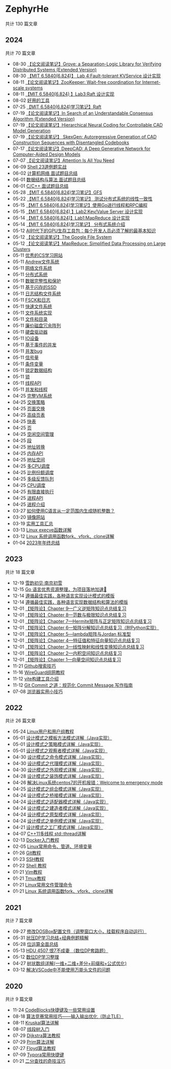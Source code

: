# ZephyrHe

共计 130 篇文章

## 2024

共计 70 篇文章

- 08-30 [【论文阅读笔记】Grove: a Separation-Logic Library for Verifying Distributed Systems (Extended Version)](https://hezephyr.github.io/posts/09.%E8%AE%BA%E6%96%87%E9%98%85%E8%AF%BB%E7%AC%94%E8%AE%B0grove/ "2024-08-30 00:00:00")
- 08-30 [【MIT 6.5840(6.824)】 Lab 4:Fault-tolerant KVService 设计实现](https://hezephyr.github.io/posts/09.mit-6.58406.824-lab4-fault-tolerant-kvservice/ "2024-08-30 00:00:00")
- 08-11 [【论文阅读笔记】ZooKeeper: Wait-free coordination for Internet-scale systems](https://hezephyr.github.io/posts/08.%E8%AE%BA%E6%96%87%E9%98%85%E8%AF%BB%E7%AC%94%E8%AE%B0zookeeper-wait-free-coordination-for-internet-scale-systems/ "2024-08-11 00:00:00")
- 08-11 [【MIT 6.5840(6.824) 】Lab3:Raft 设计实现](https://hezephyr.github.io/posts/08.mit-6.58406.824-lab3-raft/ "2024-08-11 00:00:00")
- 08-02 [好用的工具](https://hezephyr.github.io/posts/03.%E7%BD%91%E7%BB%9C%E5%B7%A5%E5%85%B7/ "2024-08-02 00:00:00")
- 07-25 [【MIT 6.5840(6.824)学习笔记】Raft](https://hezephyr.github.io/posts/07.raft/ "2024-07-25 00:00:00")
- 07-19 [【论文阅读笔记】In Search of an Understandable Consensus Algorithm (Extended Version)](https://hezephyr.github.io/posts/03.%E8%AE%BA%E6%96%87%E9%98%85%E8%AF%BB%E7%AC%94%E8%AE%B0in-search-of-an-understandable-consensus-algorithm-extended-version/ "2024-07-19 00:00:00")
- 07-19 [【论文阅读笔记】Hierarchical Neural Coding for Controllable CAD Model Generation](https://hezephyr.github.io/posts/07.%E8%AE%BA%E6%96%87%E9%98%85%E8%AF%BB%E7%AC%94%E8%AE%B0hierarchical-neural-coding-for-controllable-cad-model-generation/ "2024-07-19 00:00:00")
- 07-19 [【论文阅读笔记】 SkexGen: Autoregressive Generation of CAD Construction Sequences with Disentangled Codebooks](https://hezephyr.github.io/posts/06.%E8%AE%BA%E6%96%87%E9%98%85%E8%AF%BB%E7%AC%94%E8%AE%B0skexgen/ "2024-07-19 00:00:00")
- 07-17 [【论文阅读笔记】DeepCAD: A Deep Generative Network for Computer-Aided Design Models](https://hezephyr.github.io/posts/05.%E8%AE%BA%E6%96%87%E9%98%85%E8%AF%BB%E7%AC%94%E8%AE%B0deepcad/ "2024-07-17 00:00:00")
- 07-07 [【论文阅读笔记】Attention Is All You Need](https://hezephyr.github.io/posts/04.%E8%AE%BA%E6%96%87%E9%98%85%E8%AF%BB%E7%AC%94%E8%AE%B0transformer/ "2024-07-07 00:00:00")
- 06-09 [Shell 23道例题实战](https://hezephyr.github.io/posts/07.shell%E5%AE%9E%E6%88%98/ "2024-06-09 09:39:47")
- 06-02 [计算机网络 面试题目总结](https://hezephyr.github.io/posts/03.%E8%AE%A1%E7%AE%97%E6%9C%BA%E7%BD%91%E7%BB%9C%E9%9D%A2%E7%BB%8F/ "2024-06-02 19:45:50")
- 06-01 [数据结构与算法 面试题目总结](https://hezephyr.github.io/posts/02.%E6%95%B0%E6%8D%AE%E7%BB%93%E6%9E%84%E4%B8%8E%E7%AE%97%E6%B3%95%E9%9D%A2%E7%BB%8F/ "2024-06-01 20:13:44")
- 06-01 [C/C++ 面试题目总结](https://hezephyr.github.io/posts/01.c-%E9%9D%A2%E7%BB%8F/ "2024-06-01 16:11:20")
- 05-28 [【MIT 6.5840(6.824)学习笔记】GFS](https://hezephyr.github.io/posts/04.gfs/ "2024-05-28 16:24:28")
- 05-22 [【MIT 6.5840(6.824)学习笔记】 测试分布式系统的线性一致性](https://hezephyr.github.io/posts/03.%E6%B5%8B%E8%AF%95%E5%88%86%E5%B8%83%E5%BC%8F%E7%B3%BB%E7%BB%9F%E7%9A%84%E7%BA%BF%E6%80%A7%E4%B8%80%E8%87%B4%E6%80%A7/ "2024-05-22 09:33:17")
- 05-15 [【MIT 6.5840(6.824)学习笔记】使用Go进行线程和RPC编程](https://hezephyr.github.io/posts/02.%E4%BD%BF%E7%94%A8go%E8%BF%9B%E8%A1%8C%E7%BA%BF%E7%A8%8B%E5%92%8Crpc%E7%BC%96%E7%A8%8B/ "2024-05-15 09:55:12")
- 05-15 [【MIT 6.5840(6.824) 】Lab2:Key/Value Server 设计实现](https://hezephyr.github.io/posts/06.mit-6.58406.824-lab2-kv-server/ "2024-05-15 00:00:00")
- 05-14 [【MIT 6.5840(6.824)】Lab1:MapReduce 设计实现](https://hezephyr.github.io/posts/05.mit-6.58406.824-lab1mapreduce-%E8%AE%BE%E8%AE%A1%E5%AE%9E%E7%8E%B0/ "2024-05-14 19:56:28")
- 05-14 [【MIT 6.5840(6.824)学习笔记】 分布式系统介绍](https://hezephyr.github.io/posts/01.%E5%88%86%E5%B8%83%E5%BC%8F%E7%B3%BB%E7%BB%9F%E4%BB%8B%E7%BB%8D/ "2024-05-14 14:12:32")
- 05-12 [AI时代下的GPU生存工具包：每个开发人员必须了解的最基本知识](https://hezephyr.github.io/posts/ai%E6%97%B6%E4%BB%A3%E4%B8%8B%E7%9A%84gpu%E7%94%9F%E5%AD%98%E5%B7%A5%E5%85%B7%E5%8C%85%E6%AF%8F%E4%B8%AA%E5%BC%80%E5%8F%91%E4%BA%BA%E5%91%98%E5%BF%85%E9%A1%BB%E4%BA%86%E8%A7%A3%E7%9A%84%E6%9C%80%E5%9F%BA%E6%9C%AC%E7%9F%A5%E8%AF%86/ "2024-05-12 00:00:00")
- 05-12 [【论文阅读笔记】The Google File System](https://hezephyr.github.io/posts/02.%E8%AE%BA%E6%96%87%E9%98%85%E8%AF%BB%E7%AC%94%E8%AE%B0gfs/ "2024-05-12 00:00:00")
- 05-12 [【论文阅读笔记】MapReduce: Simplified Data Processing on Large Clusters](https://hezephyr.github.io/posts/01.%E8%AE%BA%E6%96%87%E9%98%85%E8%AF%BB%E7%AC%94%E8%AE%B0mapreduce/ "2024-05-12 00:00:00")
- 05-11 [优秀的CS学习网站](https://hezephyr.github.io/posts/01.%E8%AF%BE%E7%A8%8B%E7%BD%91%E7%AB%99/ "2024-05-11 21:46:26")
- 05-11 [Andrew文件系统](https://hezephyr.github.io/posts/39.andrew%E6%96%87%E4%BB%B6%E7%B3%BB%E7%BB%9F/ "2024-05-11 21:38:23")
- 05-11 [网络文件系统](https://hezephyr.github.io/posts/38.%E7%BD%91%E7%BB%9C%E6%96%87%E4%BB%B6%E7%B3%BB%E7%BB%9F/ "2024-05-11 21:37:27")
- 05-11 [分布式系统](https://hezephyr.github.io/posts/37.%E5%88%86%E5%B8%83%E5%BC%8F%E7%B3%BB%E7%BB%9F/ "2024-05-11 21:36:36")
- 05-11 [数据完整性和保护](https://hezephyr.github.io/posts/36.%E6%95%B0%E6%8D%AE%E5%AE%8C%E6%95%B4%E6%80%A7%E5%92%8C%E4%BF%9D%E6%8A%A4/ "2024-05-11 21:35:46")
- 05-11 [基于闪存的SSD](https://hezephyr.github.io/posts/35.%E5%9F%BA%E4%BA%8E%E9%97%AA%E5%AD%98%E7%9A%84ssd/ "2024-05-11 21:34:54")
- 05-11 [日志结构文件系统](https://hezephyr.github.io/posts/34.%E6%97%A5%E5%BF%97%E7%BB%93%E6%9E%84%E6%96%87%E4%BB%B6%E7%B3%BB%E7%BB%9F/ "2024-05-11 21:33:51")
- 05-11 [FSCK和日志](https://hezephyr.github.io/posts/33.fsck%E5%92%8C%E6%97%A5%E5%BF%97/ "2024-05-11 21:32:57")
- 05-11 [快速文件系统](https://hezephyr.github.io/posts/32.%E5%BF%AB%E9%80%9F%E6%96%87%E4%BB%B6%E7%B3%BB%E7%BB%9F/ "2024-05-11 21:32:09")
- 05-11 [文件系统实现](https://hezephyr.github.io/posts/31.%E6%96%87%E4%BB%B6%E7%B3%BB%E7%BB%9F%E5%AE%9E%E7%8E%B0/ "2024-05-11 21:05:11")
- 05-11 [文件和目录](https://hezephyr.github.io/posts/30.%E6%96%87%E4%BB%B6%E5%92%8C%E7%9B%AE%E5%BD%95/ "2024-05-11 21:04:20")
- 05-11 [廉价磁盘冗余阵列](https://hezephyr.github.io/posts/29.%E5%BB%89%E4%BB%B7%E7%A3%81%E7%9B%98%E5%86%97%E4%BD%99%E9%98%B5%E5%88%97/ "2024-05-11 21:03:30")
- 05-11 [硬盘驱动器](https://hezephyr.github.io/posts/28.%E7%A1%AC%E7%9B%98%E9%A9%B1%E5%8A%A8%E5%99%A8/ "2024-05-11 21:01:32")
- 05-11 [IO设备](https://hezephyr.github.io/posts/27.io%E8%AE%BE%E5%A4%87/ "2024-05-11 20:59:41")
- 05-11 [基于事件的并发](https://hezephyr.github.io/posts/26.%E5%9F%BA%E4%BA%8E%E4%BA%8B%E4%BB%B6%E7%9A%84%E5%B9%B6%E5%8F%91/ "2024-05-11 20:55:25")
- 05-11 [并发bug](https://hezephyr.github.io/posts/25.%E5%B9%B6%E5%8F%91bug/ "2024-05-11 20:54:28")
- 05-11 [信号量](https://hezephyr.github.io/posts/24.%E4%BF%A1%E5%8F%B7%E9%87%8F/ "2024-05-11 20:53:31")
- 05-11 [条件变量](https://hezephyr.github.io/posts/23.%E6%9D%A1%E4%BB%B6%E5%8F%98%E9%87%8F/ "2024-05-11 20:49:39")
- 05-11 [锁定数据结构](https://hezephyr.github.io/posts/22.%E9%94%81%E5%AE%9A%E6%95%B0%E6%8D%AE%E7%BB%93%E6%9E%84/ "2024-05-11 20:44:53")
- 05-11 [锁](https://hezephyr.github.io/posts/21.%E9%94%81/ "2024-05-11 20:38:09")
- 05-11 [线程API](https://hezephyr.github.io/posts/20.%E7%BA%BF%E7%A8%8Bapi/ "2024-05-11 20:37:20")
- 05-11 [并发和线程](https://hezephyr.github.io/posts/19.%E5%B9%B6%E5%8F%91%E5%92%8C%E7%BA%BF%E7%A8%8B/ "2024-05-11 20:35:49")
- 04-25 [完整VM系统](https://hezephyr.github.io/posts/18.%E5%AE%8C%E6%95%B4vm%E7%B3%BB%E7%BB%9F/ "2024-04-25 22:40:44")
- 04-25 [交换策略](https://hezephyr.github.io/posts/17.%E4%BA%A4%E6%8D%A2%E7%AD%96%E7%95%A5/ "2024-04-25 22:40:25")
- 04-25 [页面交换](https://hezephyr.github.io/posts/16.%E9%A1%B5%E9%9D%A2%E4%BA%A4%E6%8D%A2/ "2024-04-25 22:40:12")
- 04-25 [高级页表](https://hezephyr.github.io/posts/15.%E9%AB%98%E7%BA%A7%E9%A1%B5%E8%A1%A8/ "2024-04-25 22:39:35")
- 04-25 [快表](https://hezephyr.github.io/posts/14.%E5%BF%AB%E8%A1%A8/ "2024-04-25 22:39:21")
- 04-25 [页](https://hezephyr.github.io/posts/13.%E9%A1%B5/ "2024-04-25 22:38:48")
- 04-25 [空闲空间管理](https://hezephyr.github.io/posts/12.%E7%A9%BA%E9%97%B2%E7%A9%BA%E9%97%B4%E7%AE%A1%E7%90%86/ "2024-04-25 22:38:12")
- 04-25 [段](https://hezephyr.github.io/posts/11.%E6%AE%B5/ "2024-04-25 22:37:48")
- 04-25 [地址转换](https://hezephyr.github.io/posts/10.%E5%9C%B0%E5%9D%80%E8%BD%AC%E6%8D%A2/ "2024-04-25 22:37:32")
- 04-25 [内存API](https://hezephyr.github.io/posts/09.%E5%86%85%E5%AD%98api/ "2024-04-25 22:37:23")
- 04-25 [地址空间](https://hezephyr.github.io/posts/08.%E5%9C%B0%E5%9D%80%E7%A9%BA%E9%97%B4/ "2024-04-25 22:37:08")
- 04-25 [多CPU调度](https://hezephyr.github.io/posts/07.%E5%A4%9Acpu%E8%B0%83%E5%BA%A6/ "2024-04-25 22:36:55")
- 04-25 [比例份额调度](https://hezephyr.github.io/posts/06.%E6%AF%94%E4%BE%8B%E4%BB%BD%E9%A2%9D%E8%B0%83%E5%BA%A6/ "2024-04-25 22:35:53")
- 04-25 [多级反馈队列](https://hezephyr.github.io/posts/05.%E5%A4%9A%E7%BA%A7%E5%8F%8D%E9%A6%88%E9%98%9F%E5%88%97/ "2024-04-25 22:33:29")
- 04-25 [CPU调度](https://hezephyr.github.io/posts/04.cpu%E8%B0%83%E5%BA%A6/ "2024-04-25 22:32:51")
- 04-25 [有限直接执行](https://hezephyr.github.io/posts/03.%E6%9C%89%E9%99%90%E7%9B%B4%E6%8E%A5%E6%89%A7%E8%A1%8C/ "2024-04-25 22:31:02")
- 04-25 [进程API](https://hezephyr.github.io/posts/02.%E8%BF%9B%E7%A8%8Bapi/ "2024-04-25 22:29:38")
- 04-25 [进程介绍](https://hezephyr.github.io/posts/01.%E8%BF%9B%E7%A8%8B%E4%BB%8B%E7%BB%8D/ "2024-04-25 22:16:51")
- 03-27 [如何使用C语言从一定范围内生成随机整数？](https://hezephyr.github.io/posts/02.c%E8%AF%AD%E8%A8%80%E5%A6%82%E4%BD%95%E4%BB%8E%E4%B8%80%E5%AE%9A%E8%8C%83%E5%9B%B4%E5%86%85%E7%94%9F%E6%88%90%E9%9A%8F%E6%9C%BA%E6%95%B4%E6%95%B0/ "2024-03-27 22:20:31")
- 03-20 [镜像网站](https://hezephyr.github.io/posts/02.%E9%95%9C%E5%83%8F/ "2024-03-20 13:12:27")
- 03-19 [实用工具汇总](https://hezephyr.github.io/posts/01.%E7%B3%BB%E7%BB%9F%E7%9B%B8%E5%85%B3/ "2024-03-19 22:24:42")
- 03-13 [Linux execve函数详解](https://hezephyr.github.io/posts/05.linux-execve%E5%87%BD%E6%95%B0%E8%AF%A6%E8%A7%A3/ "2024-03-13 10:31:42")
- 03-12 [Linux 系统调用函数fork、vfork、clone详解](https://hezephyr.github.io/posts/04.linux_fork%E5%87%BD%E6%95%B0%E8%AF%A6%E8%A7%A3/ "2024-03-12 21:24:42")
- 01-04 [2023年年终总结](https://hezephyr.github.io/posts/01.%E6%88%91%E7%9A%842023/ "2024-01-04 13:30:41")

## 2023

共计 18 篇文章

- 12-19 [雪韵初见·南京初雪](https://hezephyr.github.io/posts/01.%E9%9B%AA%E9%9F%B5%E5%88%9D%E8%A7%81%E5%8D%97%E4%BA%AC%E5%88%9D%E9%9B%AA/ "2023-12-19 09:28:46")
- 12-15 [Go 语言优秀资源整理，为项目落地加速🏃](https://hezephyr.github.io/posts/03.go%E4%BC%98%E7%A7%80%E8%B5%84%E6%BA%90/ "2023-12-15 11:26:53")
- 12-14 [遵循最佳实践，各种语言实现设计模式的模版](https://hezephyr.github.io/posts/02.%E8%AE%BE%E8%AE%A1%E6%A8%A1%E5%BC%8F%E5%AE%9E%E7%8E%B0%E6%A8%A1%E7%89%88/ "2023-12-14 17:21:13")
- 12-14 [遵循最佳实践，各种语言实现数据结构和算法的模版](https://hezephyr.github.io/posts/01.%E7%AE%97%E6%B3%95%E5%AE%9E%E7%8E%B0%E6%A8%A1%E7%89%88/ "2023-12-14 16:52:26")
- 12-01 [【矩阵论】Chapter 9—广义逆矩阵知识点总结复习](https://hezephyr.github.io/posts/09.%E5%B9%BF%E4%B9%89%E9%80%86%E7%9F%A9%E9%98%B5/ "2023-12-01 00:00:00")
- 12-01 [【矩阵论】Chapter 8—范数与极限知识点总结复习](https://hezephyr.github.io/posts/08.%E8%8C%83%E6%95%B0%E4%B8%8E%E6%9E%81%E9%99%90/ "2023-12-01 00:00:00")
- 12-01 [【矩阵论】Chapter 7—Hermite矩阵与正定矩阵知识点总结复习](https://hezephyr.github.io/posts/07.hermite%E7%9F%A9%E9%98%B5%E4%B8%8E%E6%AD%A3%E5%AE%9A%E7%9F%A9%E9%98%B5/ "2023-12-01 00:00:00")
- 12-01 [【矩阵论】Chapter 6—矩阵分解知识点总结复习（附Python实现）](https://hezephyr.github.io/posts/06.%E7%9F%A9%E9%98%B5%E5%88%86%E8%A7%A3/ "2023-12-01 00:00:00")
- 12-01 [【矩阵论】Chapter 5—lambda矩阵与Jordan 标准型](https://hezephyr.github.io/posts/05.lambda%E7%9F%A9%E9%98%B5%E4%B8%8Ejordan%E6%A0%87%E5%87%86%E5%9E%8B/ "2023-12-01 00:00:00")
- 12-01 [【矩阵论】Chapter 4—特征值和特征向量知识点总结复习](https://hezephyr.github.io/posts/04.%E7%89%B9%E5%BE%81%E5%80%BC%E5%92%8C%E7%89%B9%E5%BE%81%E5%90%91%E9%87%8F/ "2023-12-01 00:00:00")
- 12-01 [【矩阵论】Chapter 3—线性映射和线性变换知识点总结复习](https://hezephyr.github.io/posts/03.%E7%BA%BF%E6%80%A7%E6%98%A0%E5%B0%84%E5%92%8C%E7%BA%BF%E6%80%A7%E5%8F%98%E6%8D%A2/ "2023-12-01 00:00:00")
- 12-01 [【矩阵论】Chapter 2—内积空间知识点总结复习](https://hezephyr.github.io/posts/02.%E5%86%85%E7%A7%AF%E7%A9%BA%E9%97%B4/ "2023-12-01 00:00:00")
- 12-01 [【矩阵论】Chapter 1—向量空间知识点总结复习](https://hezephyr.github.io/posts/01.%E5%90%91%E9%87%8F%E7%A9%BA%E9%97%B4/ "2023-12-01 00:00:00")
- 11-21 [Github搜索技巧](https://hezephyr.github.io/posts/05.github%E6%90%9C%E7%B4%A2%E6%8A%80%E5%B7%A7/ "2023-11-21 11:14:47")
- 11-16 [WireGuard组网教程](https://hezephyr.github.io/posts/01.wireguard%E7%BB%84%E7%BD%91%E6%95%99%E7%A8%8B/ "2023-11-16 09:50:44")
- 11-12 [vite构建工具介绍](https://hezephyr.github.io/posts/01.vite%E6%9E%84%E5%BB%BA%E5%B7%A5%E5%85%B7%E4%BB%8B%E7%BB%8D/ "2023-11-12 22:52:13")
- 11-12 [Git Commit 之道：规范化 Commit Message 写作指南](https://hezephyr.github.io/posts/01.git-commit-%E4%B9%8B%E9%81%93%E8%A7%84%E8%8C%83%E5%8C%96-commit-message-%E5%86%99%E4%BD%9C%E6%8C%87%E5%8D%97/ "2023-11-12 22:32:20")
- 07-08 [浏览器实用小技巧](https://hezephyr.github.io/posts/01.%E6%B5%8F%E8%A7%88%E5%99%A8%E5%AE%9E%E7%94%A8%E5%B0%8F%E6%8A%80%E5%B7%A7/ "2023-07-08 21:43:58")

## 2022

共计 26 篇文章

- 05-24 [Linux用户和用户组教程](https://hezephyr.github.io/posts/03.linux%E7%94%A8%E6%88%B7%E5%92%8C%E7%94%A8%E6%88%B7%E7%BB%84%E6%95%99%E7%A8%8B/ "2022-05-24 10:27:01")
- 05-01 [设计模式之模板方法模式详解（Java实现）](https://hezephyr.github.io/posts/14.%E8%AE%BE%E8%AE%A1%E6%A8%A1%E5%BC%8F%E4%B9%8B%E6%A8%A1%E6%9D%BF%E6%96%B9%E6%B3%95%E6%A8%A1%E5%BC%8F%E8%AF%A6%E8%A7%A3java%E5%AE%9E%E7%8E%B0/ "2022-05-01 09:44:58")
- 05-01 [设计模式之策略模式详解（Java实现）](https://hezephyr.github.io/posts/13.%E8%AE%BE%E8%AE%A1%E6%A8%A1%E5%BC%8F%E4%B9%8B%E7%AD%96%E7%95%A5%E6%A8%A1%E5%BC%8F%E8%AF%A6%E8%A7%A3java%E5%AE%9E%E7%8E%B0/ "2022-05-01 09:44:58")
- 05-01 [设计模式之观察者模式详解（Java实现）](https://hezephyr.github.io/posts/12.%E8%AE%BE%E8%AE%A1%E6%A8%A1%E5%BC%8F%E4%B9%8B%E8%A7%82%E5%AF%9F%E8%80%85%E6%A8%A1%E5%BC%8F%E8%AF%A6%E8%A7%A3java%E5%AE%9E%E7%8E%B0/ "2022-05-01 09:43:00")
- 04-30 [设计模式之命令模式详解（Java实现）](https://hezephyr.github.io/posts/11.%E8%AE%BE%E8%AE%A1%E6%A8%A1%E5%BC%8F%E4%B9%8B%E5%91%BD%E4%BB%A4%E6%A8%A1%E5%BC%8F%E8%AF%A6%E8%A7%A3java%E5%AE%9E%E7%8E%B0/ "2022-04-30 15:21:42")
- 04-30 [设计模式之代理模式详解（Java实现）](https://hezephyr.github.io/posts/10.%E8%AE%BE%E8%AE%A1%E6%A8%A1%E5%BC%8F%E4%B9%8B%E4%BB%A3%E7%90%86%E6%A8%A1%E5%BC%8F%E8%AF%A6%E8%A7%A3java%E5%AE%9E%E7%8E%B0/ "2022-04-30 09:21:54")
- 04-30 [设计模式之外观模式详解（Java实现）](https://hezephyr.github.io/posts/09.%E8%AE%BE%E8%AE%A1%E6%A8%A1%E5%BC%8F%E4%B9%8B%E5%A4%96%E8%A7%82%E6%A8%A1%E5%BC%8F%E8%AF%A6%E8%A7%A3java%E5%AE%9E%E7%8E%B0/ "2022-04-30 09:18:49")
- 04-28 [设计模式之装饰模式详解（Java实现）](https://hezephyr.github.io/posts/08.%E8%AE%BE%E8%AE%A1%E6%A8%A1%E5%BC%8F%E4%B9%8B%E8%A3%85%E9%A5%B0%E6%A8%A1%E5%BC%8F%E8%AF%A6%E8%A7%A3java%E5%AE%9E%E7%8E%B0/ "2022-04-28 15:31:32")
- 04-26 [解决Linux系统centos7的开机报错：Welcome to emergency mode](https://hezephyr.github.io/posts/03.%E8%A7%A3%E5%86%B3linux%E7%B3%BB%E7%BB%9Fcentos7%E7%9A%84%E5%BC%80%E6%9C%BA%E6%8A%A5%E9%94%99welcome-to-emergency-mode/ "2022-04-26 22:44:36")
- 04-25 [设计模式之组合模式详解（Java实现）](https://hezephyr.github.io/posts/07.%E8%AE%BE%E8%AE%A1%E6%A8%A1%E5%BC%8F%E4%B9%8B%E7%BB%84%E5%90%88%E6%A8%A1%E5%BC%8F%E8%AF%A6%E8%A7%A3java%E5%AE%9E%E7%8E%B0/ "2022-04-25 19:58:27")
- 04-24 [设计模式之桥接模式详解（Java实现）](https://hezephyr.github.io/posts/06.%E8%AE%BE%E8%AE%A1%E6%A8%A1%E5%BC%8F%E4%B9%8B%E6%A1%A5%E6%8E%A5%E6%A8%A1%E5%BC%8F%E8%AF%A6%E8%A7%A3java%E5%AE%9E%E7%8E%B0/ "2022-04-24 21:25:59")
- 04-24 [设计模式之适配器模式详解（Java实现）](https://hezephyr.github.io/posts/05.%E8%AE%BE%E8%AE%A1%E6%A8%A1%E5%BC%8F%E4%B9%8B%E9%80%82%E9%85%8D%E5%99%A8%E6%A8%A1%E5%BC%8F%E8%AF%A6%E8%A7%A3java%E5%AE%9E%E7%8E%B0/ "2022-04-24 18:54:37")
- 04-24 [设计模式之建造者模式详解（Java实现）](https://hezephyr.github.io/posts/02.%E8%AE%BE%E8%AE%A1%E6%A8%A1%E5%BC%8F%E4%B9%8B%E5%BB%BA%E9%80%A0%E8%80%85%E6%A8%A1%E5%BC%8F%E8%AF%A6%E8%A7%A3java%E5%AE%9E%E7%8E%B0/ "2022-04-24 09:20:17")
- 04-24 [设计模式之原型模式详解（Java实现）](https://hezephyr.github.io/posts/03.%E8%AE%BE%E8%AE%A1%E6%A8%A1%E5%BC%8F%E4%B9%8B%E5%8E%9F%E5%9E%8B%E6%A8%A1%E5%BC%8F%E8%AF%A6%E8%A7%A3java%E5%AE%9E%E7%8E%B0/ "2022-04-24 09:19:55")
- 04-24 [设计模式之单例模式详解（Java实现）](https://hezephyr.github.io/posts/04.%E8%AE%BE%E8%AE%A1%E6%A8%A1%E5%BC%8F%E4%B9%8B%E5%8D%95%E4%BE%8B%E6%A8%A1%E5%BC%8F%E8%AF%A6%E8%A7%A3java%E5%AE%9E%E7%8E%B0/ "2022-04-24 09:19:38")
- 04-21 [设计模式之工厂模式详解（Java实现）](https://hezephyr.github.io/posts/01.%E8%AE%BE%E8%AE%A1%E6%A8%A1%E5%BC%8F%E4%B9%8B%E5%B7%A5%E5%8E%82%E6%A8%A1%E5%BC%8F%E8%AF%A6%E8%A7%A3java%E5%AE%9E%E7%8E%B0/ "2022-04-21 21:37:32")
- 04-07 [C++11多线程 std::thread详解](https://hezephyr.github.io/posts/01.c-11%E5%A4%9A%E7%BA%BF%E7%A8%8B-stdthread%E8%AF%A6%E8%A7%A3/ "2022-04-07 21:04:13")
- 02-13 [Docker入门教程](https://hezephyr.github.io/posts/01.docker%E5%85%A5%E9%97%A8%E6%95%99%E7%A8%8B/ "2022-02-13 00:00:00")
- 02-05 [Linux常用命令、管道、环境变量](https://hezephyr.github.io/posts/01.linux%E5%B8%B8%E7%94%A8%E5%91%BD%E4%BB%A4%E7%AE%A1%E9%81%93%E7%8E%AF%E5%A2%83%E5%8F%98%E9%87%8F/ "2022-02-05 00:00:00")
- 01-26 [Git教程](https://hezephyr.github.io/posts/02.git%E6%95%99%E7%A8%8B/ "2022-01-26 16:15:34")
- 01-23 [SSH教程](https://hezephyr.github.io/posts/02.ssh%E6%95%99%E7%A8%8B/ "2022-01-23 13:12:04")
- 01-22 [Shell 教程](https://hezephyr.github.io/posts/06.shell%E6%95%99%E7%A8%8B/ "2022-01-22 00:00:00")
- 01-21 [Vim教程](https://hezephyr.github.io/posts/02.vim%E6%95%99%E7%A8%8B/ "2022-01-21 10:00:00")
- 01-21 [Tmux教程](https://hezephyr.github.io/posts/01.tmux%E6%95%99%E7%A8%8B/ "2022-01-21 00:00:00")
- 01-21 [Linux常用文件管理命令](https://hezephyr.github.io/posts/02.linux%E5%B8%B8%E7%94%A8%E6%96%87%E4%BB%B6%E7%AE%A1%E7%90%86%E5%91%BD%E4%BB%A4/ "2022-01-21 00:00:00")
- 01-21 [Linux 系统调用函数fork、vfork、clone详解](https://hezephyr.github.io/posts/08.linux-forkvforkclone%E8%AF%A6%E8%A7%A3/ "2022-01-21 00:00:00")

## 2021

共计 7 篇文章

- 09-27 [修改DOSBox配置文件（调整窗口大小，挂载程序自动运行）](https://hezephyr.github.io/posts/02.%E4%BF%AE%E6%94%B9dosbox%E9%85%8D%E7%BD%AE%E6%96%87%E4%BB%B6%E8%B0%83%E6%95%B4%E7%AA%97%E5%8F%A3%E5%A4%A7%E5%B0%8F%E6%8C%82%E8%BD%BD%E7%A8%8B%E5%BA%8F%E8%87%AA%E5%8A%A8%E8%BF%90%E8%A1%8C/ "2021-09-27 22:43:39")
- 05-31 [状压DP学习总结+经典例题精解](https://hezephyr.github.io/posts/02.%E7%8A%B6%E5%8E%8Bdp/ "2021-05-31 21:34:31")
- 05-28 [位运算全面总结](https://hezephyr.github.io/posts/01.%E4%BD%8D%E8%BF%90%E7%AE%97%E5%85%A8%E9%9D%A2%E6%80%BB%E7%BB%93/ "2021-05-28 13:12:04")
- 05-13 [HDU 4507 恨7不成妻 （数位DP套路题）](https://hezephyr.github.io/posts/03.hdu-4507-%E6%81%A87%E4%B8%8D%E6%88%90%E5%A6%BB-%E6%95%B0%E4%BD%8Ddp%E5%A5%97%E8%B7%AF%E9%A2%98%E8%AF%A6%E7%BB%86%E8%A7%A3%E6%9E%90/ "2021-05-13 22:02:01")
- 05-12 [数位DP学习整理](https://hezephyr.github.io/posts/01.%E6%95%B0%E4%BD%8Ddp/ "2021-05-12 18:20:58")
- 04-27 [树状数组详解(一维+二维+差分+前缀和+公式优化)](https://hezephyr.github.io/posts/02.%E6%A0%91%E7%8A%B6%E6%95%B0%E7%BB%84%E8%AF%A6%E8%A7%A3/ "2021-04-27 19:58:24")
- 03-12 [解决VSCode中不能使用万能头文件的问题](https://hezephyr.github.io/posts/01.%E8%A7%A3%E5%86%B3vscode%E4%B8%AD%E4%B8%8D%E8%83%BD%E4%BD%BF%E7%94%A8%E4%B8%87%E8%83%BD%E5%A4%B4%E6%96%87%E4%BB%B6%E7%9A%84%E9%97%AE%E9%A2%98/ "2021-03-12 22:40:30")

## 2020

共计 9 篇文章

- 11-24 [CodeBlocks快捷键及一些常用设置](https://hezephyr.github.io/posts/03.codeblocks%E5%BF%AB%E6%8D%B7%E9%94%AE%E5%8F%8A%E4%B8%80%E4%BA%9B%E5%B8%B8%E7%94%A8%E8%AE%BE%E7%BD%AE/ "2020-11-24 22:50:50")
- 08-18 [算法竞赛常用技巧——输入输出优化（防止TLE）](https://hezephyr.github.io/posts/04.%E7%AE%97%E6%B3%95%E7%AB%9E%E8%B5%9B%E5%B8%B8%E7%94%A8%E6%8A%80%E5%B7%A7%E8%BE%93%E5%85%A5%E8%BE%93%E5%87%BA%E4%BC%98%E5%8C%96%E9%98%B2%E6%AD%A2tle/ "2020-08-18 22:55:23")
- 08-11 [Kruskal算法详解](https://hezephyr.github.io/posts/03.kruskal%E7%AE%97%E6%B3%95%E6%95%99%E7%A8%8B/ "2020-08-11 16:15:34")
- 08-07 [线段树入门](https://hezephyr.github.io/posts/01.%E7%BA%BF%E6%AE%B5%E6%A0%91%E5%85%A5%E9%97%A8/ "2020-08-07 12:17:56")
- 07-29 [Dijkstra算法教程](https://hezephyr.github.io/posts/02.dijkstra%E7%AE%97%E6%B3%95%E6%95%99%E7%A8%8B/ "2020-07-29 16:15:34")
- 07-29 [Prim算法详解](https://hezephyr.github.io/posts/04.prim%E7%AE%97%E6%B3%95%E6%95%99%E7%A8%8B/ "2020-07-29 11:34:35")
- 07-27 [Floyd算法教程](https://hezephyr.github.io/posts/01.floyd%E7%AE%97%E6%B3%95%E6%95%99%E7%A8%8B/ "2020-07-27 16:15:34")
- 07-09 [Typora常用快捷键](https://hezephyr.github.io/posts/02.typora%E5%B8%B8%E7%94%A8%E5%BF%AB%E6%8D%B7%E9%94%AE/ "2020-07-09 22:46:43")
- 01-21 [二分查找的奇技淫巧](https://hezephyr.github.io/posts/01.%E4%BA%8C%E5%88%86%E6%9F%A5%E6%89%BE/ "2020-01-21 16:15:34")
